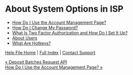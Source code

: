  About System Options in ISP
==========

* [How Do I Use the Account Management Page?](https://ispolitical.com/How-Do-I-Use-the-Account-Management-Page)
* [How Do I Change My Password?](https://ispolitical.com/How-Do-I-Change-My-Password)
* [What Is Two Factor Authorization and How Do I Set It Up?](https://ispolitical.com/What-Is-Two-Factor-Authorization-and-How-Do-I-Set-It-Up)
* [About Users](https://ispolitical.com/About-Users)
* [What Are Hotkeys?](https://ispolitical.com/What-Are-Hotkeys)

[Help File Home](/help/) | [Full Index](/Help-File-Directory/) | [Contact Support](mailto:support@ISPolitical.com)

[« Deposit Batches Request API](/Deposit-Batches-Request-API)  
[How Do I Use the Account Management Page? »](/How-Do-I-Use-the-Account-Management-Page)